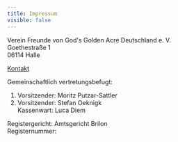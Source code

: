 ```yaml
---
title: Impressum
visible: false
---
```


Verein Freunde von God's Golden Acre Deutschland e. V.  
Goethestraße 1  
06114 Halle  

[Kontakt](../04.kontakt "Schreibe uns eine Nachricht")

Gemeinschaftlich vertretungsbefugt:

1. Vorsitzender: Moritz Putzar-Sattler 
2. Vorsitzender: Stefan Oeknigk  
Kassenwart: Luca Diem

Registergericht: Amtsgericht Brilon  
Registernummer:  




